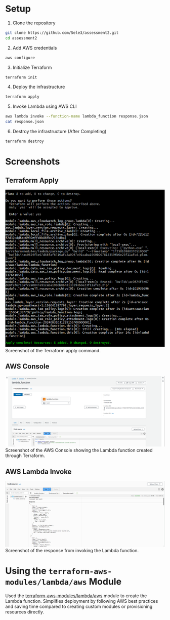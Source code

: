 # Setup

1. Clone the repository

```bash
git clone https://github.com/Sele3/assessment2.git
cd assessment2
```

2. Add AWS credentials

```bash
aws configure
```

3. Initialize Terraform

```bash
terraform init
```

4. Deploy the infrastructure

```bash
terraform apply
```

5. Invoke Lambda using AWS CLI
```bash
aws lambda invoke --function-name lambda_function response.json
cat response.json
```

6. Destroy the infrastructure (After Completing)

```bash 
terraform destroy
```

# Screenshots

## Terraform Apply

![alt text](./screenshots/apply.png)
Screenshot of the Terraform apply command.

## AWS Console

![alt text](./screenshots/console.png)
Screenshot of the AWS Console showing the Lambda function created through Terraform.

## AWS Lambda Invoke

![alt text](./screenshots/lambda_invoke.png)  
Screenshot of the response from invoking the Lambda function.

# Using the `terraform-aws-modules/lambda/aws` Module

Used the [terraform-aws-modules/lambda/aws](https://github.com/terraform-aws-modules/terraform-aws-lambda) module to create the Lambda function. Simplifies deployment by following AWS best practices and saving time compared to creating custom modules or provisioning resources directly.
